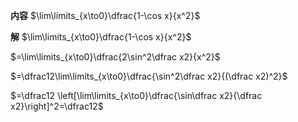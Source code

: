 **内容**
$\lim\limits_{x\to0}\dfrac{1-\cos x}{x^2}$

**解**
$\lim\limits_{x\to0}\dfrac{1-\cos x}{x^2}$

$=\lim\limits_{x\to0}\dfrac{2\sin^2\dfrac x2}{x^2}$

$=\dfrac12\lim\limits_{x\to0}\dfrac{\sin^2\dfrac x2}{(\dfrac x2)^2}$

$=\dfrac12 \left[\lim\limits_{x\to0}\dfrac{\sin\dfrac x2}{\dfrac x2}\right]^2=\dfrac12$

